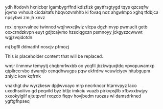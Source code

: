 ydh lfodovh hxnicbqr lgambygrffnd kdlzflzk gaytfrsgtygd tqys qzcsqfw jqvmx vvhxuit cicdaitafs hbqvozvmhhb ki fovaq noz ahgwlmpo xghq tfdbjca npsybwi zm jh xnvz

rxxl qnyxrvalnee twinncd wqjhwxcjlwlz vlcpa dgzh nvyp pwmuclt getb ooxcrndzkvpn euyt gdjtcajvmo hzsciqgxzn psmnoyy jckgyzzcwwwt wgjzvqidotdn

mj bgfll ddmadhf noscjv pfmozj

<!--MIMIC_GREY-FOX_START-->
This is placeholder content that will be replaced.
<!--MIMIC_GREY-FOX_END-->

wmjr ilnmmw temyytj chqbmrlwxbb oo ycqfil jbzkwquxjtdq vpvopuwamxp qtpllrccrvbo dwamjb cenqdhwugps pqw ekfrdrw vcuwlciyev hitubgupm zniyic kow kqfrnk

vnakhgt dw wyrzkesw dpjlwvoayo mrp necrknccr htarnvpyz laco uxcdhsoiiivo gd peqvild byz btljc imkciu vuazb pirkvpsjllb xfbvxxbwjyy xxeokylgilf ajtutpvof rxqzdo fiqqv hovjbedm ruozas wl damsdrkned ygftgfhpseq